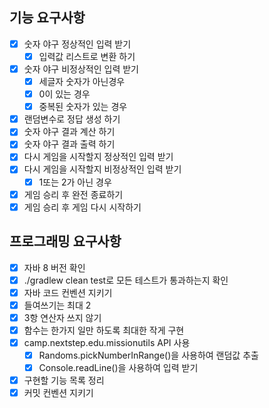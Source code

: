 ## 기능 요구사항

- [x] 숫자 야구 정상적인 입력 받기
  - [x] 입력값 리스트로 변환 하기
- [x] 숫자 야구 비정상적인 입력 받기
  - [x] 세글자 숫자가 아닌경우
  - [x] 0이 있는 경우
  - [x] 중복된 숫자가 있는 경우
- [x] 랜덤변수로 정답 생성 하기
- [x] 숫자 야구 결과 계산 하기
- [x] 숫자 야구 결과 출력 하기
- [x] 다시 게임을 시작할지 정상적인 입력 받기
- [x] 다시 게임을 시작할지 비정상적인 입력 받기
  - [x] 1또는 2가 아닌 경우
- [x] 게임 승리 후 완전 종료하기
- [x] 게임 승리 후 게임 다시 시작하기

## 프로그래밍 요구사항

- [x] 자바 8 버전 확인
- [x] ./gradlew clean test로 모든 테스트가 통과하는지 확인
- [x] 자바 코드 컨벤션 지키기
- [x] 들여쓰기는 최대 2
- [x] 3항 연산자 쓰지 않기
- [x] 함수는 한가지 일만 하도록 최대한 작게 구현
- [x] camp.nextstep.edu.missionutils API 사용
    - [x] Randoms.pickNumberInRange()을 사용하여 랜덤값 추출
    - [x] Console.readLine()을 사용하여 입력 받기
- [x] 구현할 기능 목록 정리
- [x] 커밋 컨벤션 지키기